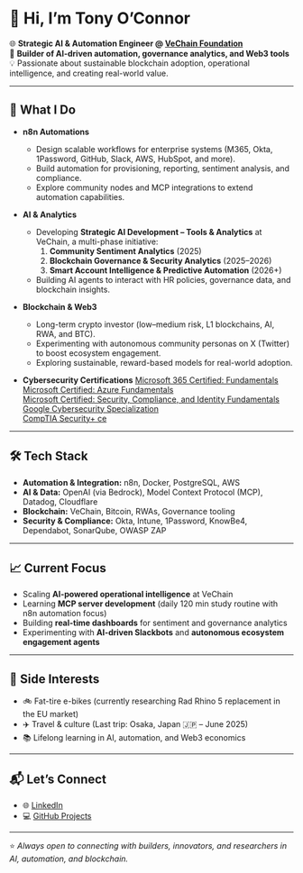 # 👋 Hi, I’m Tony O’Connor  

🌐 **Strategic AI & Automation Engineer @ [VeChain Foundation](https://vechain.org)**  
🔧 **Builder of AI-driven automation, governance analytics, and Web3 tools**  
💡 Passionate about sustainable blockchain adoption, operational intelligence, and creating real-world value.

---

## 🚀 What I Do  

- **n8n Automations**  
  - Design scalable workflows for enterprise systems (M365, Okta, 1Password, GitHub, Slack, AWS, HubSpot, and more).  
  - Build automation for provisioning, reporting, sentiment analysis, and compliance.  
  - Explore community nodes and MCP integrations to extend automation capabilities.  

- **AI & Analytics**  
  - Developing **Strategic AI Development – Tools & Analytics** at VeChain, a multi-phase initiative:  
    1. **Community Sentiment Analytics** (2025)  
    2. **Blockchain Governance & Security Analytics** (2025–2026)  
    3. **Smart Account Intelligence & Predictive Automation** (2026+)  
  - Building AI agents to interact with HR policies, governance data, and blockchain insights.  

- **Blockchain & Web3**  
  - Long-term crypto investor (low–medium risk, L1 blockchains, AI, RWA, and BTC).  
  - Experimenting with autonomous community personas on X (Twitter) to boost ecosystem engagement.  
  - Exploring sustainable, reward-based models for real-world adoption.
 
  
- **Cybersecurity Certifications**
<a href="https://www.credly.com/badges/6d8a3493-f49a-4aea-a455-837faa9f5208"> Microsoft 365 Certified: Fundamentals</a> <br>
<a href="https://www.credly.com/badges/eb612518-3ba5-4f03-8112-71790977e126"> Microsoft Certified: Azure Fundamentals</a> <br>
<a href="https://www.credly.com/badges/3946d725-50ea-411b-84c0-3699c1ffb042"> Microsoft Certified: Security, Compliance, and Identity Fundamentals</a> <br>
<a href="https://www.credly.com/badges/4f2407c1-114c-4d29-9db6-cf692871a484">Google Cybersecurity Specialization</a>  <br>
<a href="https://www.credly.com/badges/28c35eba-fae1-48b2-9af8-5074dfbd989f"> CompTIA Security+ ce</a>  <br>


---

## 🛠️ Tech Stack  

- **Automation & Integration:** n8n, Docker, PostgreSQL, AWS  
- **AI & Data:** OpenAI (via Bedrock), Model Context Protocol (MCP), Datadog, Cloudflare  
- **Blockchain:** VeChain, Bitcoin, RWAs, Governance tooling  
- **Security & Compliance:** Okta, Intune, 1Password, KnowBe4, Dependabot, SonarQube, OWASP ZAP  

---

## 📈 Current Focus  

- Scaling **AI-powered operational intelligence** at VeChain  
- Learning **MCP server development** (daily 120 min study routine with n8n automation focus)  
- Building **real-time dashboards** for sentiment and governance analytics  
- Experimenting with **AI-driven Slackbots** and **autonomous ecosystem engagement agents**  

---

## 🎯 Side Interests  

- 🚲 Fat-tire e-bikes (currently researching Rad Rhino 5 replacement in the EU market)  
- ✈️ Travel & culture (Last trip: Osaka, Japan 🇯🇵 – June 2025)  
- 📚 Lifelong learning in AI, automation, and Web3 economics  

---

## 📬 Let’s Connect  

- 🌐 [LinkedIn]([https://www.linkedin.com/](https://www.linkedin.com/in/tony0connor/)) 
- 💻 [GitHub Projects](https://github.com/tony-oconnor)  

---

⭐️ *Always open to connecting with builders, innovators, and researchers in AI, automation, and blockchain.*

<!--
Here are some ideas to get you started:

- 🔭 I’m currently working on ...
- 🌱 I’m currently learning ...
- 👯 I’m looking to collaborate on ...
- 🤔 I’m looking for help with ...
- 💬 Ask me about ...
- 📫 How to reach me: ...
- 😄 Pronouns: ...
- ⚡ Fun fact: ...
-->
